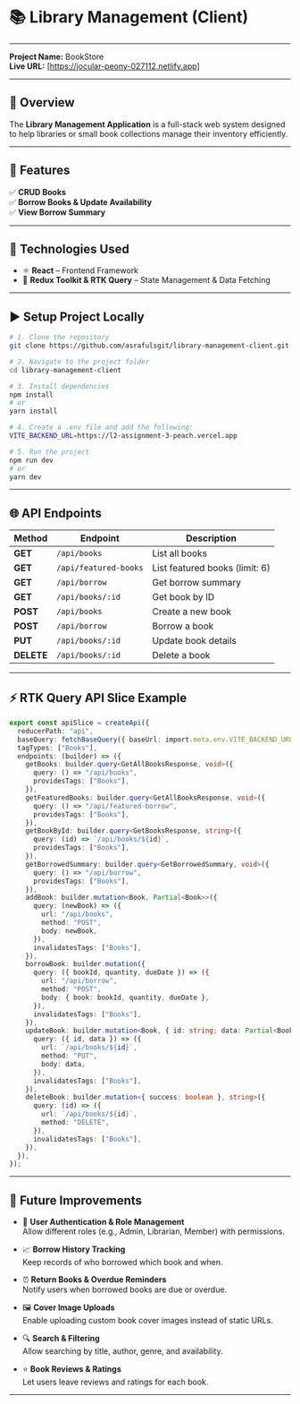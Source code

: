 # 📚 Library Management (Client)

---

**Project Name:** BookStore  
**Live URL:** [https://jocular-peony-027112.netlify.app]

---

## 📝 Overview

The **Library Management Application** is a full-stack web system designed to help libraries or small book collections manage their inventory efficiently.

---

## 🚀 Features

✅ **CRUD Books**  
✅ **Borrow Books & Update Availability**  
✅ **View Borrow Summary**  

---

## 🧪 Technologies Used

- ⚛️ **React** – Frontend Framework
- 🎯 **Redux Toolkit & RTK Query** – State Management & Data Fetching

---

## ▶️ Setup Project Locally

```bash
# 1. Clone the repository
git clone https://github.com/asrafulsgit/library-management-client.git

# 2. Navigate to the project folder
cd library-management-client

# 3. Install dependencies
npm install
# or
yarn install

# 4. Create a .env file and add the following:
VITE_BACKEND_URL=https://l2-assignment-3-peach.vercel.app

# 5. Run the project
npm run dev
# or
yarn dev
```

---

## 🌐 API Endpoints

| Method | Endpoint                  | Description                       |
|--------|---------------------------|-----------------------------------|
| **GET**    | `/api/books`              | List all books                    |
| **GET**    | `/api/featured-books`     | List featured books (limit: 6)    |
| **GET**    | `/api/borrow`             | Get borrow summary                |
| **GET**    | `/api/books/:id`          | Get book by ID                    |
| **POST**   | `/api/books`              | Create a new book                 |
| **POST**   | `/api/borrow`             | Borrow a book                     |
| **PUT**    | `/api/books/:id`          | Update book details               |
| **DELETE** | `/api/books/:id`          | Delete a book                     |

---

## ⚡ RTK Query API Slice Example

```typescript
export const apiSlice = createApi({
  reducerPath: "api",
  baseQuery: fetchBaseQuery({ baseUrl: import.meta.env.VITE_BACKEND_URL }),
  tagTypes: ["Books"],
  endpoints: (builder) => ({
    getBooks: builder.query<GetAllBooksResponse, void>({
      query: () => "/api/books",
      providesTags: ["Books"],
    }),
    getFeaturedBooks: builder.query<GetAllBooksResponse, void>({
      query: () => "/api/featured-borrow",
      providesTags: ["Books"],
    }),
    getBookById: builder.query<GetBooksResponse, string>({
      query: (id) => `/api/books/${id}`,
      providesTags: ["Books"],
    }),
    getBorrowedSummary: builder.query<GetBorrowedSummary, void>({
      query: () => "/api/borrow",
      providesTags: ["Books"],
    }),
    addBook: builder.mutation<Book, Partial<Book>>({
      query: (newBook) => ({
        url: "/api/books",
        method: "POST",
        body: newBook,
      }),
      invalidatesTags: ["Books"],
    }),
    borrowBook: builder.mutation({
      query: ({ bookId, quantity, dueDate }) => ({
        url: "/api/borrow",
        method: "POST",
        body: { book: bookId, quantity, dueDate },
      }),
      invalidatesTags: ["Books"],
    }),
    updateBook: builder.mutation<Book, { id: string; data: Partial<Book> }>({
      query: ({ id, data }) => ({
        url: `/api/books/${id}`,
        method: "PUT",
        body: data,
      }),
      invalidatesTags: ["Books"],
    }),
    deleteBook: builder.mutation<{ success: boolean }, string>({
      query: (id) => ({
        url: `/api/books/${id}`,
        method: "DELETE",
      }),
      invalidatesTags: ["Books"],
    }),
  }),
});
```
---

## 🧩 Future Improvements

- 🔐 **User Authentication & Role Management**  
  Allow different roles (e.g., Admin, Librarian, Member) with permissions.

- 📈 **Borrow History Tracking**  
  Keep records of who borrowed which book and when.

- ⏰ **Return Books & Overdue Reminders**  
  Notify users when borrowed books are due or overdue.

- 🖼️ **Cover Image Uploads**  
  Enable uploading custom book cover images instead of static URLs.

- 🔍 **Search & Filtering**  
  Allow searching by title, author, genre, and availability.

- ⭐ **Book Reviews & Ratings**  
  Let users leave reviews and ratings for each book.

---
